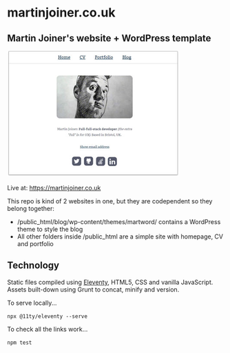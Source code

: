 # martinjoiner.co.uk

## Martin Joiner's website + WordPress template 

![martinjoiner.co.uk home page screenshot](/docs/screenshot.jpg)

Live at: https://martinjoiner.co.uk 

This repo is kind of 2 websites in one, but they are codependent so they belong together: 

* /public_html/blog/wp-content/themes/martword/ contains a WordPress theme to style the blog
* All other folders inside /public_html are a simple site with homepage, CV and portfolio  

Technology
----------

Static files compiled using [Eleventy](https://www.11ty.dev/), HTML5, CSS and vanilla JavaScript. Assets built-down using Grunt to concat, minify and version.

To serve locally...

```
npx @11ty/eleventy --serve
```

To check all the links work...

```
npm test
```
